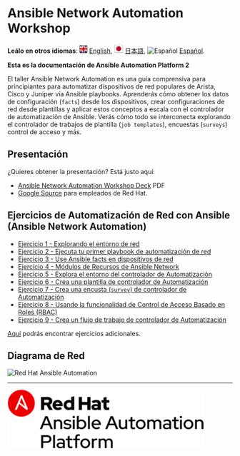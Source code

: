 # Ansible Network Automation Workshop

**Leálo en otros idiomas**: ![uk](https://github.com/ansible/workshops/raw/devel/images/uk.png) [English](README.md),  ![japan](https://github.com/ansible/workshops/raw/devel/images/japan.png) [日本語](README.ja.md), ![Español](https://github.com/ansible/workshops/raw/devel/images/es.png) [Español](README.es.md).

**Esta es la documentación de Ansible Automation Platform 2**

El taller Ansible Network Automation es una guía comprensiva para principiantes para automatizar dispositivos de red populares de Arista, Cisco y Juniper vía Ansible playbooks.
Aprenderás cómo obtener los datos de configuración (`facts`) desde los dispositivos, crear configuraciones de red desde plantillas y aplicar estos conceptos a escala con el controlador de automatización de Ansible. Verás cómo todo se interconecta explorando el controlador de trabajos de plantilla (`job templates`), encuestas (`surveys`) control de acceso y más.


## Presentación

¿Quieres obtener la presentación? Está justo aquí:
- [Ansible Network Automation Workshop Deck](https://ansible.github.io/workshops/decks/ansible_network.pdf) PDF
- [Google Source](https://docs.google.com/presentation/d/1PIT-kGAGMVEEK8PsuZCoyzFC5CIzLBwdnftnUsdUNWQ/edit?usp=sharing) para empleados de Red Hat.

## Ejercicios de Automatización de Red con Ansible (Ansible Network Automation)

* [Ejercicio 1 - Explorando el entorno de red](./1-explore/README.es.md)
* [Ejercicio 2 - Ejecuta tu primer playbook de automatización de red](./2-first-playbook/README.es.md)
* [Ejercicio 3 - Use Ansible facts en dispositivos de red](./3-facts/README.es.md/)
* [Ejercicio 4 - Módulos de Recursos de Ansible Network](./4-resource-module/README.es.md)
* [Ejercicio 5 - Explora el entorno del controlador de Automatización](./5-explore-controller/README.es.md)
* [Ejercicio 6 - Crea una plantilla de controlador de Automatización](./6-controller-job-template/README.es.md)
* [Ejercicio 7 - Crea una encusta (`survey`) de controlador de Automatización](./7-controller-survey/README.es.md)
* [Ejercicio 8 - Usando la funcionalidad de Control de Acceso Basado en Roles (RBAC)](./8-controller-rbac/README.es.md)
* [Ejercicio 9 - Crea un flujo de trabajo de controlador de Automatización](./9-controller-workflow/README.es.md)

[Aquí](supplemental/README.es.md) podrás encontrar ejercicios adicionales.

## Diagrama de Red

![Red Hat Ansible Automation](https://github.com/ansible/workshops/blob/devel/images/ansible_network_diagram.png?raw=true)

---
![Red Hat Ansible Automation](https://github.com/ansible/workshops/blob/devel/images/rh-ansible-automation-platform.png?raw=true)
